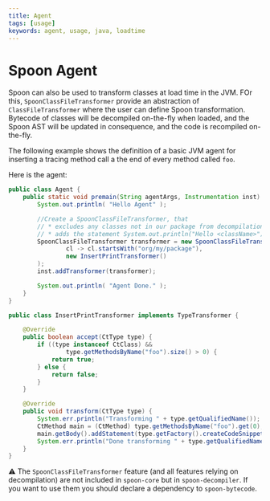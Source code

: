 ```yaml
---
title: Agent
tags: [usage]
keywords: agent, usage, java, loadtime
---
```


# Spoon Agent

Spoon can also be used to transform classes at load time in the JVM. FOr this, `SpoonClassFileTransformer` provide an abstraction of `ClassFileTransformer`
where the user can define Spoon transformation.
Bytecode of classes will be decompiled on-the-fly when loaded, and the Spoon AST will be updated in consequence, and the code is recompiled on-the-fly.

The following example shows the definition of a basic JVM agent for inserting a tracing method call a the end of every method called `foo`.

Here is the agent:
```java
public class Agent {
	public static void premain(String agentArgs, Instrumentation inst) {
		System.out.println( "Hello Agent" );

		//Create a SpoonClassFileTransformer, that
		// * excludes any classes not in our package from decompilation
		// * adds the statement System.out.println("Hello <className>"); to the (first) method named "foo" of every classes
        SpoonClassFileTransformer transformer = new SpoonClassFileTransformer(
                cl -> cl.startsWith("org/my/package"),
                new InsertPrintTransformer()
        );
		inst.addTransformer(transformer);

		System.out.println( "Agent Done." );
	}
}
```

```java
public class InsertPrintTransformer implements TypeTransformer {

	@Override
	public boolean accept(CtType type) {
		if ((type instanceof CtClass) &&
				type.getMethodsByName("foo").size() > 0) {
			return true;
		} else {
			return false;
		}
	}

	@Override
	public void transform(CtType type) {
		System.err.println("Transforming " + type.getQualifiedName());
		CtMethod main = (CtMethod) type.getMethodsByName("foo").get(0);
		main.getBody().addStatement(type.getFactory().createCodeSnippetStatement("System.out.println(\"Hello " + type.getQualifiedName() + "\");"));
		System.err.println("Done transforming " + type.getQualifiedName());
	}
}
```
:warning: The `SpoonClassFileTransformer` feature (and all features relying on decompilation) are not included in `spoon-core` but in `spoon-decompiler`. If you want to use them you should declare a dependency to `spoon-bytecode`.